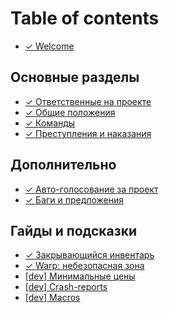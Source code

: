 # Table of contents

* [✓ Welcome](README.md)

## Основные разделы <a id="razdely"></a>

* [✓ Ответственные на проекте](razdely/responsible-for-the-project.md)
* [✓ Общие положения](razdely/general-provisions.md)
* [✓ Команды](razdely/commands.md)
* [✓ Преступления и наказания](razdely/punishments.md)

## Дополнительно

* [✓ Авто-голосование за проект](dopolnitelno/avto-golosovanie-za-proekt.md)
* [✓ Баги и предложения](dopolnitelno/bag-treker-trello.md)

## Гайды и подсказки

* [✓ Закрывающийся инвентарь](gaidy-i-podskazki/zakryvayushiisya-inventaruntitled.md)
* [✓ Warp: небезопасная зона](gaidy-i-podskazki/warp-nebezopasnaya-zona.md)
* [\[dev\] Минимальные цены](gaidy-i-podskazki/dev-minimalnye-ceny.md)
* [\[dev\] Crash-reports](gaidy-i-podskazki/dev-crash-reports.md)
* [\[dev\] Macros](gaidy-i-podskazki/macros.md)

